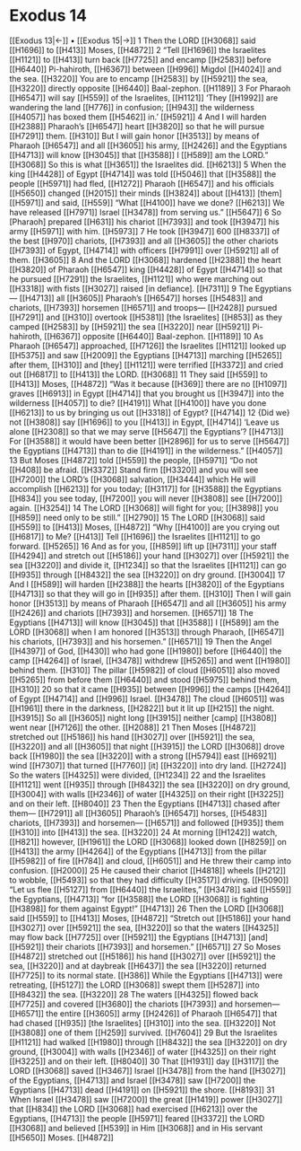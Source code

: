 # Exodus 14
[[Exodus 13|←]] • [[Exodus 15|→]]
1 Then the LORD [[H3068]] said [[H1696]] to [[H413]] Moses, [[H4872]] 
2 “Tell [[H1696]] the Israelites [[H1121]] to [[H413]] turn back [[H7725]] and encamp [[H2583]] before [[H6440]] Pi-hahiroth, [[H6367]] between [[H996]] Migdol [[H4024]] and the sea. [[H3220]] You are to encamp [[H2583]] by [[H5921]] the sea, [[H3220]] directly opposite [[H6440]] Baal-zephon. [[H1189]] 
3 For Pharaoh [[H6547]] will say [[H559]] of the Israelites, [[H1121]] ‘They [[H1992]] are wandering the land [[H776]] in confusion; [[H943]] the wilderness [[H4057]] has boxed them [[H5462]] in.’ [[H5921]] 
4 And I will harden [[H2388]] Pharaoh’s [[H6547]] heart [[H3820]] so that he will pursue [[H7291]] them. [[H310]] But I will gain honor [[H3513]] by means of Pharaoh [[H6547]] and all [[H3605]] his army, [[H2426]] and the Egyptians [[H4713]] will know [[H3045]] that [[H3588]] I [[H589]] am the LORD.” [[H3068]] So this is what [[H3651]] the Israelites did. [[H6213]] 
5 When the king [[H4428]] of Egypt [[H4714]] was told [[H5046]] that [[H3588]] the people [[H5971]] had fled, [[H1272]] Pharaoh [[H6547]] and his officials [[H5650]] changed [[H2015]] their minds [[H3824]] about [[H413]] [them] [[H5971]] and said, [[H559]] “What [[H4100]] have we done? [[H6213]] We have released [[H7971]] Israel [[H3478]] from serving us.” [[H5647]] 
6 So [Pharaoh] prepared [[H631]] his chariot [[H7393]] and took [[H3947]] his army [[H5971]] with him. [[H5973]] 
7 He took [[H3947]] 600 [[H8337]] of the best [[H970]] chariots, [[H7393]] and all [[H3605]] the other chariots [[H7393]] of Egypt, [[H4714]] with officers [[H7991]] over [[H5921]] all of them. [[H3605]] 
8 And the LORD [[H3068]] hardened [[H2388]] the heart [[H3820]] of Pharaoh [[H6547]] king [[H4428]] of Egypt [[H4714]] so that he pursued [[H7291]] the Israelites, [[H1121]] who were marching out [[H3318]] with fists [[H3027]] raised [in defiance]. [[H7311]] 
9 The Egyptians— [[H4713]] all [[H3605]] Pharaoh’s [[H6547]] horses [[H5483]] and chariots, [[H7393]] horsemen [[H6571]] and troops— [[H2428]] pursued [[H7291]] and [[H310]] overtook [[H5381]] [the Israelites] [[H853]] as they camped [[H2583]] by [[H5921]] the sea [[H3220]] near [[H5921]] Pi-hahiroth, [[H6367]] opposite [[H6440]] Baal-zephon. [[H1189]] 
10 As Pharaoh [[H6547]] approached, [[H7126]] the Israelites [[H1121]] looked up [[H5375]] and saw [[H2009]] the Egyptians [[H4713]] marching [[H5265]] after them, [[H310]] and [they] [[H1121]] were terrified [[H3372]] and cried out [[H6817]] to [[H413]] the LORD. [[H3068]] 
11 They said [[H559]] to [[H413]] Moses, [[H4872]] “Was it because [[H369]] there are no [[H1097]] graves [[H6913]] in Egypt [[H4714]] that you brought us [[H3947]] into the wilderness [[H4057]] to die? [[H4191]] What [[H4100]] have you done [[H6213]] to us  by bringing us out [[H3318]] of Egypt? [[H4714]] 
12 {Did we} not [[H3808]] say [[H1696]] to you [[H413]] in Egypt, [[H4714]] ‘Leave us alone [[H2308]] so that we may serve [[H5647]] the Egyptians’? [[H4713]] For [[H3588]] it would have been better [[H2896]] for us  to serve [[H5647]] the Egyptians [[H4713]] than to die [[H4191]] in the wilderness.” [[H4057]] 
13 But Moses [[H4872]] told [[H559]] the people, [[H5971]] “Do not [[H408]] be afraid. [[H3372]] Stand firm [[H3320]] and you will see [[H7200]] the LORD’s [[H3068]] salvation, [[H3444]] which He will accomplish [[H6213]] for you  today; [[H3117]] for [[H3588]] the Egyptians [[H834]] you see today, [[H7200]] you will never [[H3808]] see [[H7200]] again. [[H3254]] 
14 The LORD [[H3068]] will fight for you; [[H3898]] you [[H859]] need only to be still.” [[H2790]] 
15 The LORD [[H3068]] said [[H559]] to [[H413]] Moses, [[H4872]] “Why [[H4100]] are you crying out [[H6817]] to Me? [[H413]] Tell [[H1696]] the Israelites [[H1121]] to go forward. [[H5265]] 
16 And as for you, [[H859]] lift up [[H7311]] your staff [[H4294]] and stretch out [[H5186]] your hand [[H3027]] over [[H5921]] the sea [[H3220]] and divide it, [[H1234]] so that the Israelites [[H1121]] can go [[H935]] through [[H8432]] the sea [[H3220]] on dry ground. [[H3004]] 
17 And I [[H589]] will harden [[H2388]] the hearts [[H3820]] of the Egyptians [[H4713]] so that they will go in [[H935]] after them. [[H310]] Then I will gain honor [[H3513]] by means of Pharaoh [[H6547]] and all [[H3605]] his army [[H2426]] and chariots [[H7393]] and horsemen. [[H6571]] 
18 The Egyptians [[H4713]] will know [[H3045]] that [[H3588]] I [[H589]] am the LORD [[H3068]] when I am honored [[H3513]] through Pharaoh, [[H6547]] his chariots, [[H7393]] and his horsemen.” [[H6571]] 
19 Then the Angel [[H4397]] of God, [[H430]] who had gone [[H1980]] before [[H6440]] the camp [[H4264]] of Israel, [[H3478]] withdrew [[H5265]] and went [[H1980]] behind them. [[H310]] The pillar [[H5982]] of cloud [[H6051]] also moved [[H5265]] from before them [[H6440]] and stood [[H5975]] behind them, [[H310]] 
20 so that it came [[H935]] between [[H996]] the camps [[H4264]] of Egypt [[H4714]] and [[H996]] Israel. [[H3478]] The cloud [[H6051]] was [[H1961]] there in the darkness, [[H2822]] but it lit up [[H215]] the night. [[H3915]] So all [[H3605]] night long [[H3915]] neither [camp] [[H3808]] went near [[H7126]] the other. [[H2088]] 
21 Then Moses [[H4872]] stretched out [[H5186]] his hand [[H3027]] over [[H5921]] the sea, [[H3220]] and all [[H3605]] that night [[H3915]] the LORD [[H3068]] drove back [[H1980]] the sea [[H3220]] with a strong [[H5794]] east [[H6921]] wind [[H7307]] that turned [[H7760]] [it] [[H3220]] into dry land. [[H2724]] So the waters [[H4325]] were divided, [[H1234]] 
22 and the Israelites [[H1121]] went [[H935]] through [[H8432]] the sea [[H3220]] on dry ground, [[H3004]] with walls [[H2346]] of water [[H4325]] on their right [[H3225]] and on their left. [[H8040]] 
23 Then the Egyptians [[H4713]] chased after them— [[H7291]] all [[H3605]] Pharaoh’s [[H6547]] horses, [[H5483]] chariots, [[H7393]] and horsemen— [[H6571]] and followed [[H935]] them [[H310]] into [[H413]] the sea. [[H3220]] 
24 At morning [[H1242]] watch, [[H821]] however, [[H1961]] the LORD [[H3068]] looked down [[H8259]] on [[H413]] the army [[H4264]] of the Egyptians [[H4713]] from the pillar [[H5982]] of fire [[H784]] and cloud, [[H6051]] and He threw their camp into confusion. [[H2000]] 
25 He caused their chariot [[H4818]] wheels [[H212]] to wobble, [[H5493]] so that they had difficulty [[H3517]] driving. [[H5090]] “Let us flee [[H5127]] from [[H6440]] the Israelites,” [[H3478]] said [[H559]] the Egyptians, [[H4713]] “for [[H3588]] the LORD [[H3068]] is fighting [[H3898]] for them  against Egypt!” [[H4713]] 
26 Then the LORD [[H3068]] said [[H559]] to [[H413]] Moses, [[H4872]] “Stretch out [[H5186]] your hand [[H3027]] over [[H5921]] the sea, [[H3220]] so that the waters [[H4325]] may flow back [[H7725]] over [[H5921]] the Egyptians [[H4713]] [and] [[H5921]] their chariots [[H7393]] and horsemen.” [[H6571]] 
27 So Moses [[H4872]] stretched out [[H5186]] his hand [[H3027]] over [[H5921]] the sea, [[H3220]] and at daybreak [[H6437]] the sea [[H3220]] returned [[H7725]] to its normal state. [[H386]] While the Egyptians [[H4713]] were retreating, [[H5127]] the LORD [[H3068]] swept them [[H5287]] into [[H8432]] the sea. [[H3220]] 
28 The waters [[H4325]] flowed back [[H7725]] and covered [[H3680]] the chariots [[H7393]] and horsemen— [[H6571]] the entire [[H3605]] army [[H2426]] of Pharaoh [[H6547]] that had chased [[H935]] [the Israelites] [[H310]] into the sea. [[H3220]] Not [[H3808]] one of them [[H259]] survived. [[H7604]] 
29 But the Israelites [[H1121]] had walked [[H1980]] through [[H8432]] the sea [[H3220]] on dry ground, [[H3004]] with walls [[H2346]] of water [[H4325]] on their  right [[H3225]] and on their left. [[H8040]] 
30 That [[H1931]] day [[H3117]] the LORD [[H3068]] saved [[H3467]] Israel [[H3478]] from the hand [[H3027]] of the Egyptians, [[H4713]] and Israel [[H3478]] saw [[H7200]] the Egyptians [[H4713]] dead [[H4191]] on [[H5921]] the shore. [[H8193]] 
31 When Israel [[H3478]] saw [[H7200]] the great [[H1419]] power [[H3027]] that [[H834]] the LORD [[H3068]] had exercised [[H6213]] over the Egyptians, [[H4713]] the people [[H5971]] feared [[H3372]] the LORD [[H3068]] and believed [[H539]] in Him [[H3068]] and in His servant [[H5650]] Moses. [[H4872]] 
